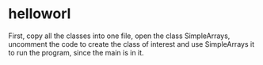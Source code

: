 # helloworl
First, copy all the classes into one file, open the class SimpleArrays, uncomment the code to create 
the class of interest and use SimpleArrays it to run the program, since the main is in it.
